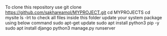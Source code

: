 To clone this repository use 
git clone https://github.com/sakhareamol/MYPROJECT.git
cd MYPROJECTS
cd mysite
ls -lrt to check all files inside this folder
update your system package using below command
sudo apt-get update
sudo apt install python3 pip -y
sudo apt install django
python3 manage.py runserver
